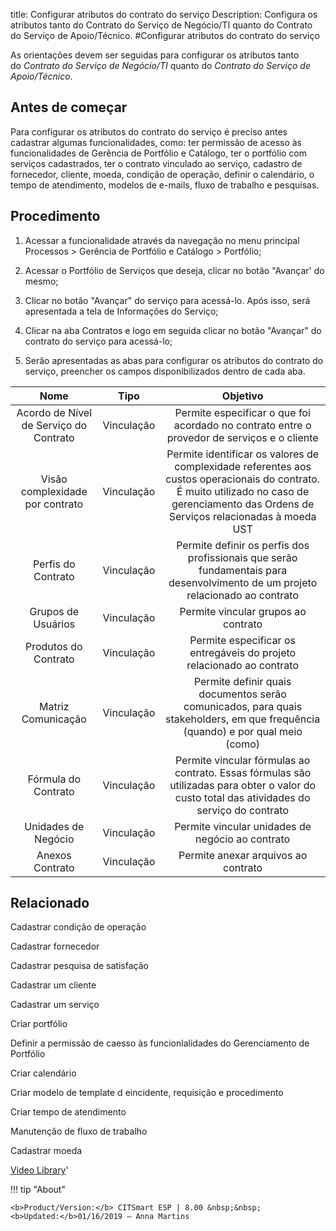 title: Configurar atributos do contrato do serviço
Description: Configura os atributos tanto do Contrato do Serviço de Negócio/TI quanto do Contrato do Serviço de Apoio/Técnico.
#Configurar atributos do contrato do serviço

As orientações devem ser seguidas para configurar os atributos tanto
do *Contrato do Serviço de Negócio/TI* quanto do *Contrato do Serviço de
Apoio/Técnico*.

Antes de começar
--------------------

Para configurar os atributos do contrato do serviço é preciso antes cadastrar
algumas funcionalidades, como: ter permissão de acesso às funcionalidades de
Gerência de Portfólio e Catálogo, ter o portfólio com serviços cadastrados, ter
o contrato vinculado ao serviço, cadastro de fornecedor, cliente, moeda,
condição de operação, definir o calendário, o tempo de atendimento, modelos de
e-mails, fluxo de trabalho e pesquisas.

Procedimento
----------------

1.  Acessar a funcionalidade através da navegação no menu principal Processos \>
    Gerência de Portfólio e Catálogo \> Portfólio;

2.  Acessar o Portfólio de Serviços que deseja, clicar no botão "Avançar' do
    mesmo;

3.  Clicar no botão "Avançar" do serviço para acessá-lo. Após isso, será
    apresentada a tela de Informações do Serviço;

4.  Clicar na aba Contratos e logo em seguida clicar no botão "Avançar" do
    contrato do serviço para acessá-lo;

5.  Serão apresentadas as abas para configurar os atributos do contrato do
    serviço, preencher os campos disponibilizados dentro de cada aba.


|                  Nome                  |    Tipo    |                                                                                          Objetivo                                                                                         |
|:--------------------------------------:|:----------:|:-----------------------------------------------------------------------------------------------------------------------------------------------------------------------------------------:|
| Acordo de Nível de Serviço do Contrato | Vinculação |                                                Permite especificar o que foi acordado no contrato entre o provedor de serviços e o cliente                                                |
|     Visão complexidade por contrato    | Vinculação | Permite identificar os valores de complexidade referentes aos custos operacionais do contrato. É muito utilizado no caso de gerenciamento das Ordens de Serviços relacionadas à moeda UST |
|           Perfis do Contrato           | Vinculação |                               Permite definir os perfis dos profissionais que serão fundamentais para desenvolvimento de um projeto relacionado ao contrato                               |
|           Grupos de Usuários           | Vinculação |                                                                            Permite vincular grupos ao contrato                                                                            |
|          Produtos do Contrato          | Vinculação |                                                           Permite especificar os entregáveis do projeto relacionado ao contrato                                                           |
|           Matriz Comunicação           | Vinculação |                               Permite definir quais documentos serão comunicados, para quais stakeholders, em que frequência (quando) e por qual meio (como)                              |
|           Fórmula do Contrato          | Vinculação |                        Permite vincular fórmulas ao contrato. Essas fórmulas são utilizadas para obter o valor do custo total das atividades do serviço do contrato                       |
|           Unidades de Negócio          | Vinculação |                                                                      Permite vincular unidades de negócio ao contrato                                                                     |
|             Anexos Contrato            | Vinculação |                                                                            Permite anexar arquivos ao contrato                                                                            |


Relacionado
---------

Cadastrar condição de operação

Cadastrar fornecedor

Cadastrar pesquisa de satisfação

Cadastrar um cliente

Cadastrar um serviço

Criar portfólio

Definir a permissão de caesso às funcionlalidades do Gerenciamento de Portfólio

Criar calendário

Criar modelo de template d eincidente, requisição e procedimento

Criar tempo de atendimento

Manutenção de fluxo de trabalho

Cadastrar moeda


<i class='fa fa-youtube-play  fa-2x' style='color:#97ce17;vertical-align: middle;'> </i> [Video Library](https://www.youtube.com/playlist?list=PLB5qK2uzf2RPUBXWp7r7A0YUQY07qkSrO)'

!!! tip "About"

    <b>Product/Version:</b> CITSmart ESP | 8.00 &nbsp;&nbsp;
    <b>Updated:</b>01/16/2019 – Anna Martins
